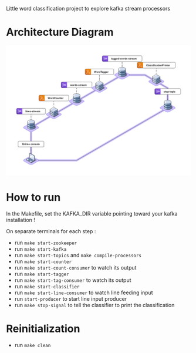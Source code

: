 Little word classification project to explore kafka stream processors

# Architecture Diagram


![Architecture Diagram](./diagram.png)
# How to run

In the Makefile, set the KAFKA_DIR variable pointing toward your kafka installation !

On separate terminals for each step :

- run `make start-zookeeper`
- run `make start-kafka`
- run `make start-topics` and `make compile-processors`
- run `make start-counter`
- run `make start-count-consumer` to watch its output
- run `make start-tagger`
- run `make start-tag-consumer` to watch its output
- run `make start-classifier`
- run `make start-line-consumer` to watch line feeding input
- run `start-producer` to start line input producer
- run `make stop-signal` to tell the classifier to print the classification

# Reinitialization
- run `make clean`